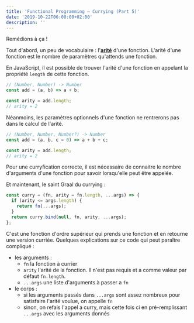 ```yaml
---
title: 'Functional Programming — Currying (Part 5)'
date: '2019-10-22T06:00:00+02:00'
description: ''
---
```


Remédions à ça !

Tout d'abord, un peu de vocabulaire : l'**[arité](https://fr.wikipedia.org/wiki/Arit%C3%A9)** d'une fonction. L'arité d'une fonction est le nombre de paramètres qu'attends une fonction.

En JavaScript, il est possible de trouver l'arité d'une fonction en appelant la propriété `length` de cette fonction.

```js
// (Number, Number) -> Number
const add = (a, b) => a + b;

const arity = add.length;
// arity = 2
```

Néanmoins, les paramètres optionnels d'une fonction ne rentrerons pas dans le calcul de l'arité.

```js
// (Number, Number, Number?) -> Number
const add = (a, b, c = 0) => a + b + c;

const arity = add.length;
// arity = 2
```

Pour une curryfication correcte, il est nécessaire de connaitre le nombre d'arguments d'une fonction pour savoir lorsqu'elle peut être appelée.

Et maintenant, le saint Graal du currying :

```js
const curry = (fn, arity = fn.length, ...args) => {
  if (arity <= args.length) {
    return fn(...args);
  }
  return curry.bind(null, fn, arity, ...args);
};
```

C'est une fonction d'ordre supérieur qui prends une fonction et en retourne une version curriée. Quelques explications sur ce code qui peut paraître compliqué :

- les arguments :
  - `fn` la fonction à currier
  - `arity` l'arité de la fonction. Il n'est pas requis et a comme valeur par défaut `fn.length`.
  - `...args` une liste d'arguments à passer a `fn`
- le corps :
  - si les arguments passés dans `...args` sont assez nombreux pour satisfaire l'arité voulue, on appelle `fn`
  - sinon, on refais l'appel a curry, mais cette fois ci en pré-remplissant `...args` avec les arguments donnés
